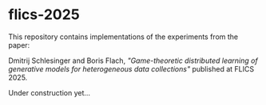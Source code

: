 # flics-2025

This repository contains implementations of the experiments from the paper:

Dmitrij Schlesinger and Boris Flach, 
_"Game-theoretic distributed learning of generative models for heterogeneous data collections"_ published at FLICS 2025.

Under construction yet...

